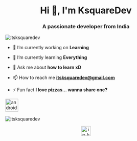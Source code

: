 <h1 align="center">Hi 👋, I'm KsquareDev</h1>
<h3 align="center">A passionate developer from India</h3>

<p align="left"> <img src="https://komarev.com/ghpvc/?username=itsksquaredev" alt="itsksquaredev" /> </p>

- 🔭 I’m currently working on **Learning**

- 🌱 I’m currently learning **Everything**

- 💬 Ask me about **how to learn xD**

- 📫 How to reach me **itsksquaredev@gmail.com**

- ⚡ Fun fact **I love pizzas... wanna share one?**

<p align="left"><img src="https://devicons.github.io/devicon/devicon.git/icons/android/android-original-wordmark.svg" alt="android" width="40" height="40"/></p>
<p align="left"><img align="center" src="https://github-readme-stats.vercel.app/api?username=itsksquaredev&show_icons=true" alt="itsksquaredev" /></p>

<p align="center">
<a href="https://instagram.com/ig_ksquare" target="blank"><img align="center" src="https://cdn.jsdelivr.net/npm/simple-icons@3.0.1/icons/instagram.svg" alt="ig_ksquare" height="30" width="30" /></a>
</p>
